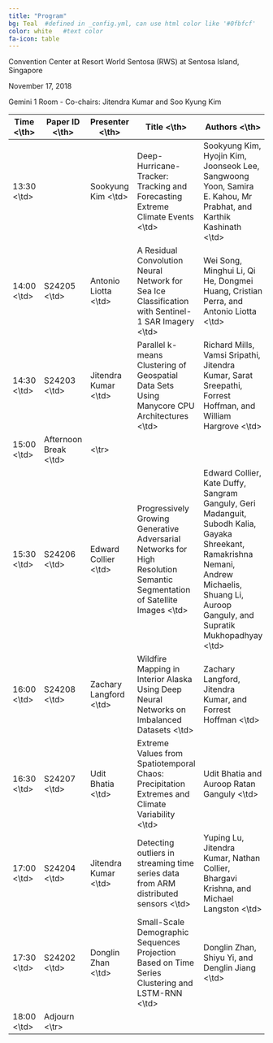 ```yaml
---
title: "Program"
bg: Teal  #defined in _config.yml, can use html color like '#0fbfcf'
color: white   #text color
fa-icon: table
---
```

Convention Center at Resort World Sentosa (RWS) at Sentosa Island, Singapore

November 17, 2018

Gemini 1 Room - Co-chairs: Jitendra Kumar and Soo Kyung Kim

<table cellspacing="1" cellpadding="2" style="width:100%">
<thead><th> Time <\th><th> Paper ID <\th><th> Presenter <\th> <th rowspan="2"> Title <\th><th rowspan="2"> Authors <\th><th> Contact Email <\th></thead>
<tr><td> 13:30 <\td><td> <td> Sookyung Kim <\td><td> Deep-Hurricane-Tracker: Tracking and Forecasting Extreme Climate Events <\td><td> Sookyung Kim, Hyojin Kim, Joonseok Lee, Sangwoong Yoon, Samira E. Kahou, Mr Prabhat, and Karthik Kashinath <\td><td> kim79@llnl.gov <\tr>
<tr><td> 14:00 <\td><td> S24205 <\td><td> Antonio Liotta <\td><td> A Residual Convolution Neural Network for Sea Ice Classification with Sentinel-1 SAR Imagery <\td><td> Wei Song, Minghui Li, Qi He, Dongmei Huang, Cristian Perra, and Antonio Liotta <\td><td> a.liotta@derby.ac.uk <\tr>
<tr><td> 14:30 <\td><td> S24203 <\td><td> Jitendra Kumar <\td><td> Parallel k-means Clustering of Geospatial Data Sets Using Manycore CPU Architectures <\td><td> Richard Mills, Vamsi Sripathi, Jitendra Kumar, Sarat Sreepathi, Forrest Hoffman, and William Hargrove <\td><td> rtmills@anl.gov <\tr>
<tr><td> 15:00 <\td><td> Afternoon Break <\td><td>  <\tr>
<tr><td> 15:30 <\td><td> S24206 <\td><td> Edward Collier <\td><td> Progressively Growing Generative Adversarial Networks for High Resolution Semantic Segmentation of Satellite Images <\td><td> Edward Collier, Kate Duffy, Sangram Ganguly, Geri Madanguit, Subodh Kalia, Gayaka Shreekant, Ramakrishna Nemani, Andrew Michaelis, Shuang Li, Auroop Ganguly, and Supratik Mukhopadhyay <\td><td> ecoll28@lsu.edu <\tr>
<tr><td> 16:00 <\td><td> S24208 <\td><td> Zachary Langford <\td><td> Wildfire Mapping in Interior Alaska Using Deep Neural Networks on Imbalanced Datasets <\td><td> Zachary Langford, Jitendra Kumar, and Forrest Hoffman <\td><td> zlangfor@vols.utk.edu <\tr>
<tr><td> 16:30 <\td><td> S24207 <\td><td> Udit Bhatia <\td><td> Extreme Values from Spatiotemporal Chaos: Precipitation Extremes and Climate Variability <\td><td> Udit Bhatia and Auroop Ratan Ganguly <\td><td> bhatia.u@husky.neu.edu <\tr>
<tr><td> 17:00 <\td><td> S24204 <\td><td> Jitendra Kumar <\td><td> Detecting outliers in streaming time series data from ARM distributed sensors <\td><td> Yuping Lu, Jitendra Kumar, Nathan Collier, Bhargavi Krishna, and Michael Langston <\td><td> yupinglu89@gmail.com <\tr>
<tr><td> 17:30 <\td><td> S24202 <\td><td> Donglin Zhan <\td><td> Small-Scale Demographic Sequences Projection Based on Time Series Clustering and LSTM-RNN <\td><td> Donglin Zhan, Shiyu Yi, and Denglin Jiang <\td><td> icarusjanestephen@hotmail.com <\tr>
<tr><td> 18:00 <\td><td> Adjourn  <\tr>
</table>


